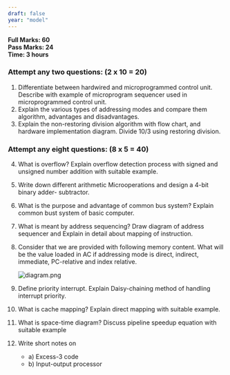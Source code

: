 ```yaml
---
draft: false
year: "model"
---
```


**Full Marks: 60**\
**Pass Marks: 24**\
**Time: 3 hours**

### Attempt any two questions: (2 x 10 = 20)

1. Differentiate between hardwired and microprogrammed control unit. Describe with example
   of microprogram sequencer used in microprogrammed control unit.
2. Explain the various types of addressing modes and compare them algorithm, advantages and disadvantages.
3. Explain the non-restoring division algorithm with flow chart, and hardware implementation
   diagram. Divide 10/3 using restoring division.

### Attempt any eight questions: (8 x 5 = 40)

4. What is overflow? Explain overflow detection process with signed and unsigned
   number addition with suitable example.
5. Write down different arithmetic Microoperations and design a 4-bit binary adder- subtractor.
6. What is the purpose and advantage of common bus system? Explain common bust
   system of basic computer.
7. What is meant by address sequencing? Draw diagram of address sequencer and
   Explain in detail about mapping of instruction.
8. Consider that we are provided with following memory content. What will be the
   value loaded in AC if addressing mode is direct, indirect, immediate, PC-relative
   and index relative.

   ![diagram.png](/media/6rola2z8n3.png)

9. Define priority interrupt. Explain Daisy-chaining method of handling interrupt priority.
10. What is cache mapping? Explain direct mapping with suitable example.
11. What is space-time diagram? Discuss pipeline speedup equation with suitable example
12. Write short notes on
    - a) Excess-3 code
    - b) Input-output processor
